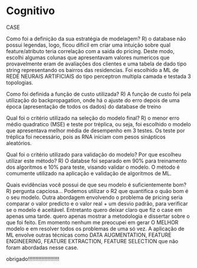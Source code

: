 # Cognitivo
CASE 



Como foi a definição da sua estratégia de modelagem?
R) o database não possui legendas, logo, ficou dificil em criar uma intuição sobre qual feature/atributo teria correlação com a saida do pricing.
Deste modo, escolhi algumas colunas que apresentavam valores numericos que provavelmente eram de avaliações dos clientes e uma tabela de dado tipo string representando os bairros das residencias. Foi escolhido a ML de REDE NEURAIS ARTIFICIAIS do tipo perceptron multipla camada e testada 3 topologias.


 Como foi definida a função de custo utilizada?
 R) A função de custo foi pela utilização do backpropagation, onde há o ajuste do erro depois de uma época (apresentação de todos os dados) do database de treino
 
 
 
Qual foi o critério utilizado na seleção do modelo final?
R) o menor erro médio quadratico (MSE) e teste por tréplica, ou seja, foi escolhido o modelo que apresentava melhor média de desempenho em 3 testes. 
Os teste por tréplica foi necessário, pois as RNA iniciam com pesos sinápticos aleatórios.


 Qual foi o critério utilizado para validação do modelo? Por que escolheu utilizar este
método?
R) O databse foi separado em 90% para treinamento dos algoritmos e 10% para teste, visando validar o modelo. O método é comumente utilizado na aplicação e validação de algoritmos de ML. 

Quais evidências você possui de que seu modelo é suficientemente bom?
R) pergunta capciosa... Podemos utilizar o R2 que quantifica o quão bom é o seu modelo. Outra abordagem envolvendo o problema de pricing seria comparar o valor predicto e o valor real + um desvio padrão, para verificar se o modelo é aceitável. Entretanto quero deixar claro que fiz o case em apenas uma tarde. quero apenas mostrar a metodologia e dissertar sobre o que foi feito. Em momento nenhum me preocupei em gerar O MELHOR modelo e em resolver todos os problemas de uma só vez. A aplicação de ML envolve outras técnicas como DATA AUGMENTATION, FEATURE ENGINEERING, FEATURE EXTRACTION, FEATURE SELECTION que não foram abordadas nesse case. 

obrigado!!!!!!!!!!!!!!!!!!!!!
